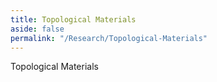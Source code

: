 ```yaml
---
title: Topological Materials
aside: false
permalink: "/Research/Topological-Materials"
---
```


Topological Materials
